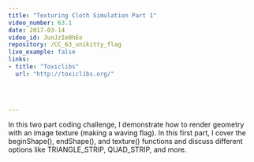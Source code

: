 ```yaml
---
title: "Texturing Cloth Simulation Part 1"
video_number: 63.1
date: 2017-03-14
video_id: JunJzIe0hEo
repository: /CC_63_unikitty_flag
live_example: false
links:
- title: "Toxiclibs"  
  url: "http://toxiclibs.org/"
  


  
---
```


In this two part coding challenge, I demonstrate how to render geometry with an image texture (making a waving flag).  In this first part, I cover the beginShape(), endShape(), and texture() functions and discuss different options like TRIANGLE_STRIP, QUAD_STRIP, and more.

